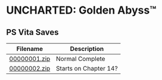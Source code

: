 # UNCHARTED: Golden Abyss™

## PS Vita Saves

| Filename | Description |
|----------|-------------|
| [00000001.zip](00000001.zip) | Normal Complete  |
| [00000002.zip](00000002.zip) | Starts on Chapter 14?  |
